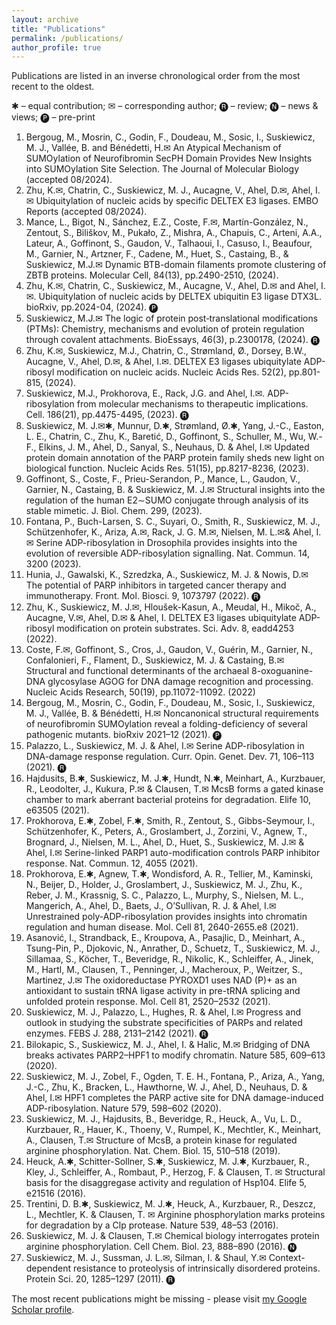 ```yaml
---
layout: archive
title: "Publications"
permalink: /publications/
author_profile: true
---
```


Publications are listed in an inverse chronological order from the most recent to the oldest.

✱ – equal contribution; ✉ – corresponding author; 🅡 – review; 🅝 – news & views; 🅟 – pre-print 

1.	Bergoug, M., Mosrin, C., Godin, F., Doudeau, M., Sosic, I., Suskiewicz, M. J., Vallée, B. and Bénédetti, H.✉ An Atypical Mechanism of SUMOylation of Neurofibromin SecPH Domain Provides New Insights into SUMOylation Site Selection. The Journal of Molecular Biology (accepted 08/2024).
2.	Zhu, K.✉, Chatrin, C., Suskiewicz, M. J., Aucagne, V., Ahel, D.✉, Ahel, I.✉ Ubiquitylation of nucleic acids by specific DELTEX E3 ligases. EMBO Reports (accepted 08/2024).
3.	Mance, L., Bigot, N., Sánchez, E.Z., Coste, F.✉, Martín-González, N., Zentout, S., Biliškov, M., Pukało, Z., Mishra, A., Chapuis, C., Arteni, A.A., Lateur, A., Goffinont, S., Gaudon, V., Talhaoui, I., Casuso, I., Beaufour, M., Garnier, N., Artzner, F., Cadene, M., Huet, S., Castaing, B., & Suskiewicz, M.J.✉ Dynamic BTB-domain filaments promote clustering of ZBTB proteins. Molecular Cell, 84(13), pp.2490-2510, (2024).
4.	Zhu, K.✉, Chatrin, C., Suskiewicz, M., Aucagne, V., Ahel, D.✉ and Ahel, I.✉. Ubiquitylation of nucleic acids by DELTEX ubiquitin E3 ligase DTX3L. bioRxiv, pp.2024-04, (2024). 🅟
5.	Suskiewicz, M.J.✉ The logic of protein post‐translational modifications (PTMs): Chemistry, mechanisms and evolution of protein regulation through covalent attachments. BioEssays, 46(3), p.2300178, (2024). 🅡
6.	Zhu, K.✉, Suskiewicz, M.J., Chatrin, C., Strømland, Ø., Dorsey, B.W., Aucagne, V., Ahel, D.✉, & Ahel, I.✉. DELTEX E3 ligases ubiquitylate ADP-ribosyl modification on nucleic acids. Nucleic Acids Res. 52(2), pp.801-815, (2024).
7.	Suskiewicz, M.J., Prokhorova, E., Rack, J.G. and Ahel, I.✉. ADP-ribosylation from molecular mechanisms to therapeutic implications. Cell. 186(21), pp.4475-4495, (2023). 🅡
8.	Suskiewicz, M. J.✉✱, Munnur, D.✱, Strømland, Ø.✱, Yang, J.-C., Easton, L. E., Chatrin, C., Zhu, K., Baretić, D., Goffinont, S., Schuller, M., Wu, W.-F., Elkins, J. M., Ahel, D., Sanyal, S., Neuhaus, D. & Ahel, I.✉ Updated protein domain annotation of the PARP protein family sheds new light on biological function. Nucleic Acids Res. 51(15), pp.8217-8236, (2023).
9.	Goffinont, S., Coste, F., Prieu-Serandon, P., Mance, L., Gaudon, V., Garnier, N., Castaing, B. & Suskiewicz, M. J.✉ Structural insights into the regulation of the human E2∼SUMO conjugate through analysis of its stable mimetic. J. Biol. Chem. 299, (2023).
10.	Fontana, P., Buch-Larsen, S. C., Suyari, O., Smith, R., Suskiewicz, M. J., Schützenhofer, K., Ariza, A.✉, Rack, J. G. M.✉, Nielsen, M. L.✉& Ahel, I.✉ Serine ADP-ribosylation in Drosophila provides insights into the evolution of reversible ADP-ribosylation signalling. Nat. Commun. 14, 3200 (2023).
11.	Hunia, J., Gawalski, K., Szredzka, A., Suskiewicz, M. J. & Nowis, D.✉ The potential of PARP inhibitors in targeted cancer therapy and immunotherapy. Front. Mol. Biosci. 9, 1073797 (2022). 🅡
12.	Zhu, K., Suskiewicz, M. J.✉, Hloušek-Kasun, A., Meudal, H., Mikoč, A., Aucagne, V.✉, Ahel, D.✉ & Ahel, I. DELTEX E3 ligases ubiquitylate ADP-ribosyl modification on protein substrates. Sci. Adv. 8, eadd4253 (2022).
13.	Coste, F.✉, Goffinont, S., Cros, J., Gaudon, V., Guérin, M., Garnier, N., Confalonieri, F., Flament, D., Suskiewicz, M. J. & Castaing, B.✉ Structural and functional determinants of the archaeal 8-oxoguanine-DNA glycosylase AGOG for DNA damage recognition and processing. Nucleic Acids Research, 50(19), pp.11072-11092. (2022)
14.	Bergoug, M., Mosrin, C., Godin, F., Doudeau, M., Sosic, I., Suskiewicz, M. J., Vallée, B. & Bénédetti, H.✉ Noncanonical structural requirements of neurofibromin SUMOylation reveal a folding-deficiency of several pathogenic mutants. bioRxiv 2021–12 (2021). 🅟
15.	Palazzo, L., Suskiewicz, M. J. & Ahel, I.✉ Serine ADP-ribosylation in DNA-damage response regulation. Curr. Opin. Genet. Dev. 71, 106–113 (2021). 🅡
16.	Hajdusits, B.✱, Suskiewicz, M. J.✱, Hundt, N.✱, Meinhart, A., Kurzbauer, R., Leodolter, J., Kukura, P.✉ & Clausen, T.✉ McsB forms a gated kinase chamber to mark aberrant bacterial proteins for degradation. Elife 10, e63505 (2021).
17.	Prokhorova, E.✱, Zobel, F.✱, Smith, R., Zentout, S., Gibbs-Seymour, I., Schützenhofer, K., Peters, A., Groslambert, J., Zorzini, V., Agnew, T., Brognard, J., Nielsen, M. L., Ahel, D., Huet, S., Suskiewicz, M. J.✉ & Ahel, I.✉ Serine-linked PARP1 auto-modification controls PARP inhibitor response. Nat. Commun. 12, 4055 (2021).
18.	Prokhorova, E.✱, Agnew, T.✱, Wondisford, A. R., Tellier, M., Kaminski, N., Beijer, D., Holder, J., Groslambert, J., Suskiewicz, M. J., Zhu, K., Reber, J. M., Krassnig, S. C., Palazzo, L., Murphy, S., Nielsen, M. L., Mangerich, A., Ahel, D., Baets, J., O’Sullivan, R. J. & Ahel, I.✉ Unrestrained poly-ADP-ribosylation provides insights into chromatin regulation and human disease. Mol. Cell 81, 2640-2655.e8 (2021).
19.	Asanović, I., Strandback, E., Kroupova, A., Pasajlic, D., Meinhart, A., Tsung-Pin, P., Djokovic, N., Anrather, D., Schuetz, T., Suskiewicz, M. J., Sillamaa, S., Köcher, T., Beveridge, R., Nikolic, K., Schleiffer, A., Jinek, M., Hartl, M., Clausen, T., Penninger, J., Macheroux, P., Weitzer, S., Martinez, J.✉ The oxidoreductase PYROXD1 uses NAD (P)+ as an antioxidant to sustain tRNA ligase activity in pre-tRNA splicing and unfolded protein response. Mol. Cell 81, 2520–2532 (2021).
20.	Suskiewicz, M. J., Palazzo, L., Hughes, R. & Ahel, I.✉ Progress and outlook in studying the substrate specificities of PARPs and related enzymes. FEBS J. 288, 2131–2142 (2021). 🅡
21.	Bilokapic, S., Suskiewicz, M. J., Ahel, I. & Halic, M.✉ Bridging of DNA breaks activates PARP2–HPF1 to modify chromatin. Nature 585, 609–613 (2020).
22.	Suskiewicz, M. J., Zobel, F., Ogden, T. E. H., Fontana, P., Ariza, A., Yang, J.-C., Zhu, K., Bracken, L., Hawthorne, W. J., Ahel, D., Neuhaus, D. & Ahel, I.✉ HPF1 completes the PARP active site for DNA damage-induced ADP-ribosylation. Nature 579, 598–602 (2020).
23.	Suskiewicz, M. J., Hajdusits, B., Beveridge, R., Heuck, A., Vu, L. D., Kurzbauer, R., Hauer, K., Thoeny, V., Rumpel, K., Mechtler, K., Meinhart, A., Clausen, T.✉ Structure of McsB, a protein kinase for regulated arginine phosphorylation. Nat. Chem. Biol. 15, 510–518 (2019).
24.	Heuck, A.✱, Schitter-Sollner, S.✱, Suskiewicz, M. J.✱, Kurzbauer, R., Kley, J., Schleiffer, A., Rombaut, P., Herzog, F. & Clausen, T. ✉ Structural basis for the disaggregase activity and regulation of Hsp104. Elife 5, e21516 (2016).
25.	Trentini, D. B.✱, Suskiewicz, M. J.✱, Heuck, A., Kurzbauer, R., Deszcz, L., Mechtler, K. & Clausen, T. ✉ Arginine phosphorylation marks proteins for degradation by a Clp protease. Nature 539, 48–53 (2016).
26.	Suskiewicz, M. J. & Clausen, T.✉ Chemical biology interrogates protein arginine phosphorylation. Cell Chem. Biol. 23, 888–890 (2016). 🅝
27.	Suskiewicz, M. J., Sussman, J. L.✉, Silman, I. & Shaul, Y.✉ Context-dependent resistance to proteolysis of intrinsically disordered proteins. Protein Sci. 20, 1285–1297 (2011). 🅡


The most recent publications might be missing - please visit <a href="https://scholar.google.ca/citations?user=Xsix4w8AAAAJ&hl=en">my Google Scholar profile</a>.
